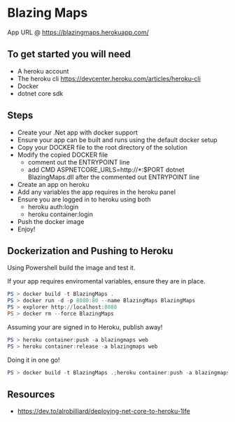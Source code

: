 # Blazing Maps

App URL @ https://blazingmaps.herokuapp.com/

## To get started you will need

- A heroku account
- The heroku cli https://devcenter.heroku.com/articles/heroku-cli
- Docker
- dotnet core sdk

## Steps

- Create your .Net app with docker support
- Ensure your app can be built and runs using the default docker setup
- Copy your DOCKER file to the root directory of the solution
- Modify the copied DOCKER file
  - comment out the ENTRYPOINT line
  - add CMD ASPNETCORE_URLS=http://\*:$PORT dotnet BlazingMaps.dll after the commented out ENTRYPOINT line
- Create an app on heroku
- Add any variables the app requires in the heroku panel
- Ensure you are logged in to heroku using both
  - heroku auth:login
  - heroku container:login
- Push the docker image
- Enjoy!

## Dockerization and Pushing to Heroku

Using Powershell build the image and test it.

If your app requires enviromental variables, ensure they are in place.

```powershell
PS > docker build -t BlazingMaps .
PS > docker run -d -p 8080:80 --name BlazingMaps BlazingMaps
PS > explorer http://localhost:8080
PS > docker rm --force BlazingMaps
```

Assuming your are signed in to Heroku, publish away!

```powershell
PS > heroku container:push -a blazingmaps web
PS > heroku container:release -a blazingmaps web
```

Doing it in one go!

```powershell
PS > docker build -t BlazingMaps .;heroku container:push -a blazingmaps web;heroku container:release -a blazingmaps web
```

## Resources

- https://dev.to/alrobilliard/deploying-net-core-to-heroku-1lfe
